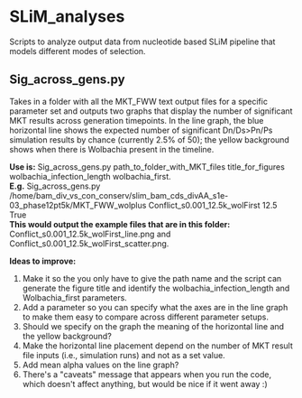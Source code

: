 # SLiM_analyses
Scripts to analyze output data from nucleotide based SLiM pipeline that models different modes of selection.

## Sig_across_gens.py
Takes in a folder with all the MKT_FWW text output files for a specific parameter set and outputs two graphs that display the number of significant MKT results across generation timepoints. In the line graph, the blue horizontal line shows the expected number of significant Dn/Ds>Pn/Ps simulation results by chance (currently 2.5% of 50); the yellow background shows when there is Wolbachia present in the timeline.
  
**Use is:** Sig_across_gens.py path_to_folder_with_MKT_files title_for_figures wolbachia_infection_length wolbachia_first.  
**E.g.** Sig_across_gens.py /home/bam_div_vs_con_conserv/slim_bam_cds_divAA_s1e-03_phase12pt5k/MKT_FWW_wolplus Conflict_s0.001_12.5k_wolFirst 12.5 True  
**This would output the example files that are in this folder:** Conflict_s0.001_12.5k_wolFirst_line.png and Conflict_s0.001_12.5k_wolFirst_scatter.png.
  
**Ideas to improve:**  
1. Make it so the you only have to give the path name and the script can generate the figure title and identify the wolbachia_infection_length and Wolbachia_first parameters.  
2. Add a parameter so you can specify what the axes are in the line graph to make them easy to compare across different parameter setups.  
3. Should we specify on the graph the meaning of the horizontal line and the yellow background?  
4. Make the horizontal line placement depend on the number of MKT result file inputs (i.e., simulation runs) and not as a set value.  
5. Add mean alpha values on the line graph?  
6. There's a "caveats" message that appears when you run the code, which doesn't affect anything, but would be nice if it went away :)

